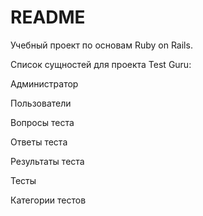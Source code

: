# README

Учебный проект по основам Ruby on Rails.

Список сущностей для проекта Test Guru:

Администратор

Пользователи

Вопросы теста

Ответы теста

Результаты теста

Тесты

Категории тестов